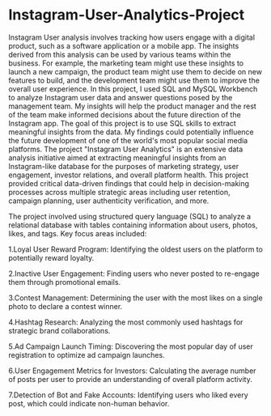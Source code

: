 # Instagram-User-Analytics-Project

Instagram User analysis involves tracking how users engage with a digital product, such as a software application or a mobile app. The insights derived from this analysis can be used by various teams within the business. For example, the marketing team might use these insights to launch a new campaign, the product team might use them to decide on new features to build, and the development team might use them to improve the overall user experience. In this project, I used SQL and MySQL Workbench to analyze Instagram user data and answer questions posed by the management team. My insights will help the product manager and the rest of the team make informed decisions about the future direction of the Instagram app. The goal of this project is to use SQL skills to extract meaningful insights from the data. My findings could potentially influence the future development of one of the world's most popular social media platforms. The project "Instagram User Analytics" is an extensive data analysis initiative aimed at extracting meaningful insights from an Instagram-like database for the purposes of marketing strategy, user engagement, investor relations, and overall platform health. This project provided critical data-driven findings that could help in decision-making processes across multiple strategic areas including user retention, campaign planning, user authenticity verification, and more.

The project involved using structured query language (SQL) to analyze a relational database with tables containing information about users, photos, likes, and tags. Key focus areas included:

1.Loyal User Reward Program: Identifying the oldest users on the platform to potentially reward loyalty.

2.Inactive User Engagement: Finding users who never posted to re-engage them through promotional emails.

3.Contest Management: Determining the user with the most likes on a single photo to declare a contest winner.

4.Hashtag Research: Analyzing the most commonly used hashtags for strategic brand collaborations.

5.Ad Campaign Launch Timing: Discovering the most popular day of user registration to optimize ad campaign launches.

6.User Engagement Metrics for Investors: Calculating the average number of posts per user to provide an understanding of overall platform activity.

7.Detection of Bot and Fake Accounts: Identifying users who liked every post, which could indicate non-human behavior.
